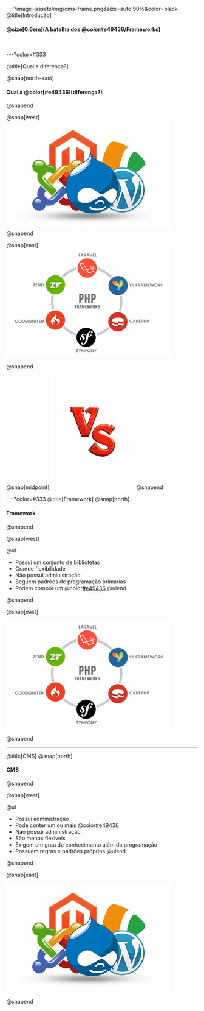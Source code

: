 ---?image=assets/img/cms-frame.png&size=auto 90%&color=black
@title[Introdução]

#### @size[0.6em](A batalha dos @color[#e49436](CMS)/Frameworks)

<br>

---?color=#333

@title[Qual a diferença?]

@snap[north-east]
<h4>Qual a @color[#e49436](diferença?)</h4>
@snapend

@snap[west]
![](assets/img/cms.png)
@snapend

@snap[east]
![](assets/img/frame.png)

@snapend

@snap[midpoint]
![](assets/img/versus.png)
@snapend

---?color=#333
@title[Framework]
@snap[north]
<h4>Framework</h4>
@snapend


@snap[west]

@ul
- Possui um conjunto de bibliotetas
- Grande flexibilidade
- Não possui administração
- Seguem padrões de programação primarias
- Podem compor um @color[#e49436](CMS)
@ulend

@snapend

@snap[east]

![](assets/img/frame.png)

@snapend

---
@title[CMS]
@snap[north]
<h4>CMS</h4>
@snapend


@snap[west]

@ul
- Possui administração
- Pode conter um ou mais @color[#e49436](Frameworks)
- Não possui administração
- São menos flexiveis
- Exigem um grau de conhecimento além da programação
- Possuem regras e padrões próprios
@ulend

@snapend

@snap[east]

![](assets/img/cms.png)

@snapend